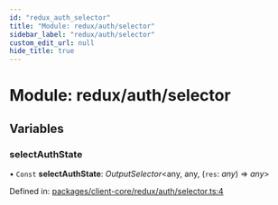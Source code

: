 ```yaml
---
id: "redux_auth_selector"
title: "Module: redux/auth/selector"
sidebar_label: "redux/auth/selector"
custom_edit_url: null
hide_title: true
---
```


# Module: redux/auth/selector

## Variables

### selectAuthState

• `Const` **selectAuthState**: *OutputSelector*<any, any, (`res`: *any*) => *any*\>

Defined in: [packages/client-core/redux/auth/selector.ts:4](https://github.com/xr3ngine/xr3ngine/blob/66a84a950/packages/client-core/redux/auth/selector.ts#L4)
